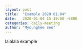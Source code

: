 ```yaml
---
layout: post
title:  "Example 2020.01.04"
date:   2020-01-04 15:19:00 -0800
categories: daily-meeting
author: "Myounghee Seo"
---
```

lalalala
example
